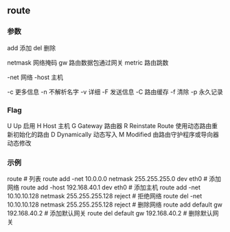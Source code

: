 ## route

### 参数
add 添加
del 删除

netmask 网络掩码
gw 路由数据包通过网关
metric 路由跳数

-net 网络
-host 主机

-c 更多信息
-n 不解析名字
-v 详细
-F 发送信息
-C 路由缓存
-f 清除
-p 永久记录

### Flag
U Up 启用
H Host 主机
G Gateway 路由器
R Reinstate Route 使用动态路由重新初始化的路由
D Dynamically 动态写入
M Modified 由路由守护程序或导向器动态修改

### 示例
route # 列表
route add -net 10.0.0.0 netmask 255.255.255.0 dev eth0 # 添加网络
route add -host 192.168.40.1 dev eth0 # 添加主机
route add -net 10.10.10.128 netmask 255.255.255.128 reject # 拒绝网络
route del -net 10.10.10.128 netmask 255.255.255.128 reject # 删除网络
route add default gw  192.168.40.2 # 添加默认网关
route del default gw 192.168.40.2 # 删除默认网关
